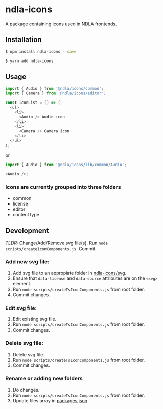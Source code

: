 # ndla-icons

A package containing icons used in NDLA frontends.

## Installation

```sh
$ npm install ndla-icons --save
```

```sh
$ yarn add ndla-icons
```

## Usage

```js
import { Audio } from '@ndla/icons/common';
import { Camera } from '@ndla/icons/editor';

const IconList = () => (
  <ul>
    <li>
      <Audio /> Audio icon
    </li>
    <li>
      <Camera /> Camera icon
    </li>
  </ul>
);
```

or

```js
import { Audio } from '@ndla/icons/lib/common/Audio';

<Audio />;
```

### Icons are currently grouped into three folders

- common
- license
- editor
- contentType

## Development

_TLDR:_ Change/Add/Remove svg file(s). Run `node scripts/createIconComponents.js`. Commit.

### Add new svg file:

1. Add svg file to an appropiate folder in [ndla-icons/svg](/packages/ndla-icons/svg).
2. Ensure that `data-license` and `data-source` attributes are on the `<svg>` element.
3. Run `node scripts/createTsIconComponents.js` from root folder.
4. Commit changes.

### Edit svg file:

1. Edit existing svg file.
2. Run `node scripts/createTsIconComponents.js` from root folder.
3. Commit changes.

### Delete svg file:

1. Delete svg file.
2. Run `node scripts/createTsIconComponents.js` from root folder.
3. Commit changes.

### Rename or adding new folders

1. Do changes.
2. Run `node scripts/createTsIconComponents.js` from root folder.
3. Update files array in [packages.json](/packages/ndla-icons/package.json).
